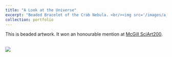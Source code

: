 ```yaml
---
title: "A Look at the Universe"
excerpt: "Beaded Bracelet of the Crab Nebula. <br/><img src='/images/a_look_at_the_universe.jpg' width="300" height=auto >"
collection: portfolio
---
```


This is beaded artwork. It won an honourable mention at [McGill SciArt200](https://reporter.mcgill.ca/sciart200-winners-announced/).

<br/><img src='/images/a_look_at_the_universe.jpg'>


<!--- This is an item in your portfolio. It can be have images or nice text. If you name the file .md, it will be parsed as markdown. If you name the file .html, it will be parsed as HTML. -->
